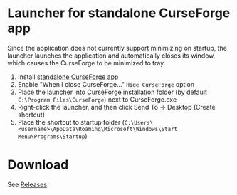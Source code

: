 # Launcher for standalone CurseForge app

Since the application does not currently support minimizing on startup, the launcher launches the application and automatically closes its window, which causes the CurseForge to be minimized to tray.

1. Install [standalone CurseForge app](https://curseforge.overwolf.com/downloads/curseforge-latest-win64.exe)
2. Enable "When I close CurseForge..." `Hide CurseForge` option
3. Place the launcher into CurseForge installation folder (by default `C:\Program Files\CurseForge`) next to CurseForge.exe
4. Right-click the launcher, and then click Send To → Desktop (Create shortcut)
5. Place the shortcut to startup folder (`C:\Users\<username>\AppData\Roaming\Microsoft\Windows\Start Menu\Programs\Startup`)

# Download
See [Releases](https://github.com/dartraiden/curseforge-launcher/releases).
